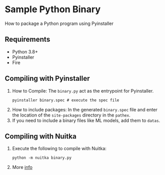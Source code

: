 # Sample Python Binary
How to package a Python program using Pyinstaller

## Requirements
- Python 3.8+
- Pyinstaller
- Fire

## Compiling with Pyinstaller
1. How to Compile: The `binary.py` act as the entrypoint for Pyinstaller.
    ```
    pyinstaller binary.spec # execute the spec file
    ```
2. How to include packages: In the generated `binary.spec` file and enter the location of the `site-packages` directory in the `pathex`.
3. If you need to include a binary files like ML models, add them to `datas`.

## Compiling with Nuitka
1. Execute the following to compile with Nuitka:
    ```
    python -m nuitka binary.py
    ```
2. More [info](https://github.com/Nuitka/Nuitka)
